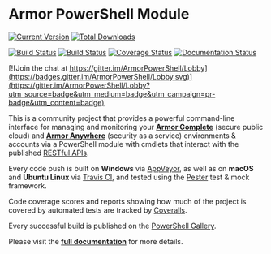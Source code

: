 ﻿# Armor PowerShell Module

[![Current Version](https://img.shields.io/powershellgallery/v/Armor.svg)](https://www.powershellgallery.com/packages/Armor) 
[![Total Downloads](https://img.shields.io/powershellgallery/dt/Armor.svg)](https://www.powershellgallery.com/packages/Armor) 

[![Build Status](https://ci.appveyor.com/api/projects/status/x4ik2enxvdc5h0x6/branch/master?svg=true)](https://ci.appveyor.com/project/tlindsay42/ArmorPowerShell/branch/master) 
[![Build Status](https://travis-ci.org/tlindsay42/ArmorPowerShell.svg?branch=master)](https://travis-ci.org/tlindsay42/ArmorPowerShell) 
[![Coverage Status](https://coveralls.io/repos/github/tlindsay42/ArmorPowerShell/badge.svg?branch=master)](https://coveralls.io/github/tlindsay42/ArmorPowerShell?branch=master) 
[![Documentation Status](https://readthedocs.org/projects/armorpowershell/badge/?version=latest)](http://armorpowershell.readthedocs.io/en/latest/?badge=latest) 

[![Join the chat at https://gitter.im/ArmorPowerShell/Lobby](https://badges.gitter.im/ArmorPowerShell/Lobby.svg)](https://gitter.im/ArmorPowerShell/Lobby?utm_source=badge&utm_medium=badge&utm_campaign=pr-badge&utm_content=badge) 

This is a community project that provides a powerful command-line interface for managing and monitoring your **[Armor Complete](https://www.armor.com/armor-complete-secure-hosting/ 'Armor Complete Product Page')** (secure public cloud) and **[Armor Anywhere](https://www.armor.com/armor-anywhere-security/ 'Armor Anywhere Product Page')** (security as a service) environments & accounts via a PowerShell module with cmdlets that interact with the published [RESTful APIs](https://docs.armor.com/display/KBSS/Armor+API+Guide 'Armor API Guide').

Every code push is built on **Windows** via [AppVeyor](https://ci.appveyor.com/project/tlindsay42/ArmorPowerShell/branch/master 'AppVeyor: ArmorPowerShell: Latest Build Console'), as well as on **macOS** and **Ubuntu Linux** via [Travis CI](https://travis-ci.org/tlindsay42/ArmorPowerShell 'Travis CI: ArmorPowerShell: Latest Build Console'), and tested using the [Pester](https://github.com/pester/Pester 'Pester GitHub repo') test & mock framework.

Code coverage scores and reports showing how much of the project is covered by automated tests are tracked by [Coveralls](https://coveralls.io/github/tlindsay42/ArmorPowerShell?branch=master 'Coveralls: ArmorPowerShell: Latest Report').

Every successful build is published on the [PowerShell Gallery](https://www.powershellgallery.com/packages/Armor 'PowerShell Gallery').

Please visit the **[full documentation](http://armorpowershell.readthedocs.io/en/latest/?badge=latest 'ReadTheDocs: ArmorPowerShell: Latest Build')** for more details.
